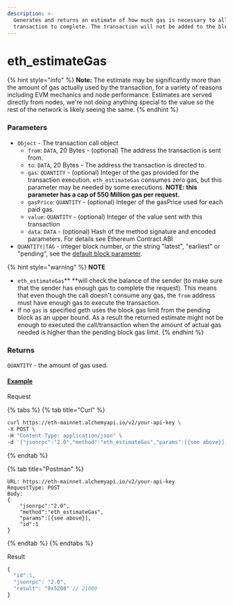 ```yaml
---
description: >-
  Generates and returns an estimate of how much gas is necessary to allow the
  transaction to complete. The transaction will not be added to the blockchain.
---
```


# eth\_estimateGas

{% hint style="info" %}
**Note:** The estimate may be significantly more than the amount of gas actually used by the transaction, for a variety of reasons including EVM mechanics and node performance. Estimates are served directly from nodes, we're not doing anything special to the value so the rest of the network is likely seeing the same.
{% endhint %}

### **Parameters**

* `Object` - The transaction call object
  * `from`: `DATA`, 20 Bytes - (optional) The address the transaction is sent from.
  * `to`: `DATA`, 20 Bytes - The address the transaction is directed to.
  * `gas`: `QUANTITY` - (optional) Integer of the gas provided for the transaction execution. `eth_estimateGas` consumes zero gas, but this parameter may be needed by some executions. **NOTE: this parameter has a cap of 550 Million gas per request.**
  * `gasPrice`: `QUANTITY` - (optional) Integer of the gasPrice used for each paid gas.
  * `value`: `QUANTITY` - (optional) Integer of the value sent with this transaction
  * `data`: `DATA` - (optional) Hash of the method signature and encoded parameters. For details see Ethereum Contract ABI
* `QUANTITY|TAG` - integer block number, or the string "latest", "earliest" or "pending", see the [default block parameter](https://eth.wiki/json-rpc/API#the-default-block-parameter).

{% hint style="warning" %}
**NOTE**

* `eth_estimateGas`\*\* \*\*will check the balance of the sender (to make sure that the sender has enough gas to complete the request). This means that even though the call doesn't consume any gas, the `from` address must have enough gas to execute the transaction.
* If no `gas` is specified geth uses the block gas limit from the pending block as an upper bound. As a result the returned estimate might not be enough to executed the call/transaction when the amount of actual gas needed is higher than the pending block gas limit.
{% endhint %}

### Returns

`QUANTITY` - the amount of gas used.

#### [Example](https://composer.alchemyapi.io/?composer\_state=%7B%22network%22%3A0%2C%22methodName%22%3A%22eth\_estimateGas%22%2C%22paramValues%22%3A%5B%7B%22from%22%3A%220xb60e8dd61c5d32be8058bb8eb970870f07233155%22%2C%22to%22%3A%220xd46e8dd67c5d32be8058bb8eb970870f07244567%22%2C%22gasPrice%22%3A%220x9184e72a000%22%2C%22value%22%3A%220x9184e72a%22%2C%22data%22%3A%220xd46e8dd67c5d32be8d46e8dd67c5d32be8058bb8eb970870f072445675058bb8eb970870f072445675%22%2C%22gas%22%3A%220x76c0%22%7D%5D%7D)

Request

{% tabs %}
{% tab title="Curl" %}
```bash
curl https://eth-mainnet.alchemyapi.io/v2/your-api-key \
-X POST \
-H "Content-Type: application/json" \
-d '{"jsonrpc":"2.0","method":"eth_estimateGas","params":[{see above}],"id":1}'
```
{% endtab %}

{% tab title="Postman" %}
```http
URL: https://eth-mainnet.alchemyapi.io/v2/your-api-key
RequestType: POST
Body: 
{
    "jsonrpc":"2.0",
    "method":"eth_estimateGas",
    "params":[{see above}],
    "id":1
}
```
{% endtab %}
{% endtabs %}

Result

```javascript
{
  "id":1,
  "jsonrpc": "2.0",
  "result": "0x5208" // 21000
}
```

###
